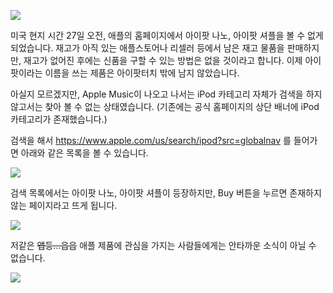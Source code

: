 ![](https://steemitimages.com/DQmdXFnJN1WvLa8he7cpsSJWUuPhUddJyk98DudT5ieGaTu/image.png)

미국 현지 시간 27일 오전, 애플의 홈페이지에서 아이팟 나노, 아이팟 셔플을 볼 수 없게 되었습니다. 
재고가 아직 있는 애플스토어나 리셀러 등에서 남은 재고 물품을 판매하지만, 재고가 없어진 후에는 신품을 구할 수 있는 방법은 없을 것이라고 합니다.
이제 아이팟이라는 이름을 쓰는 제품은 아이팟터치 밖에 남지 않았습니다.

아실지 모르겠지만, Apple Music이 나오고 나서는 iPod 카테고리 자체가 검색을 하지 않고서는 찾아 볼 수 없는 상태였습니다. (기존에는 공식 홈페이지의 상단 배너에 iPod 카테고리가 존재했습니다.)

검색을 해서 https://www.apple.com/us/search/ipod?src=globalnav 를 들어가면 아래와 같은 목록을 볼 수 있습니다.
 
![](https://steemitimages.com/DQmZT47Km5Tjg2XSuJcBPK4c3UoncnRptbQjL1oed8wEMtV/image.png)

검색 목록에서는 아이팟 나노, 아이팟 셔플이 등장하지만, Buy 버튼을 누르면 존재하지 않는 페이지라고 뜨게 됩니다.

![](https://img1.steemit.com/480x0/https://steemitimages.com/DQmY8SMJZVFh7hEiBwFdZwR1aczZgWBTntLDdENQcK1YeYy/image.png)

저같은 ~~앱등...읍읍~~ 애플 제품에 관심을 가지는 사람들에게는 안타까운 소식이 아닐 수 없습니다.

![](https://img1.steemit.com/480x0/https://steemitimages.com/DQmUdNLJKzrFrZNgsc1c5UkZWHkTwPZj8KXApQcs6deGDK5/follow%20image-min.png)